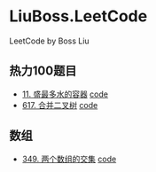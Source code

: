 # LiuBoss.LeetCode
LeetCode by Boss Liu

## 热力100题目
* [11. 盛最多水的容器](https://leetcode-cn.com/problems/container-with-most-water/) [code](./Code/11.py)
* [617. 合并二叉树](https://leetcode-cn.com/problems/merge-two-binary-trees/) [code](./Code/617.py)

## 数组

* [349. 两个数组的交集](https://leetcode-cn.com/problems/intersection-of-two-arrays/) [code](./Code/349.py)